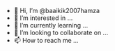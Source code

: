 - 👋 Hi, I’m @baaikik2007hamza
- 👀 I’m interested in ...
- 🌱 I’m currently learning ...
- 💞️ I’m looking to collaborate on ...
- 📫 How to reach me ...

<!---
baaikik2007hamza/baaikik2007hamza is a ✨ special ✨ repository because its `README.md` (this file) appears on your GitHub profile.
You can click the Preview link to take a look at your changes.
--->
